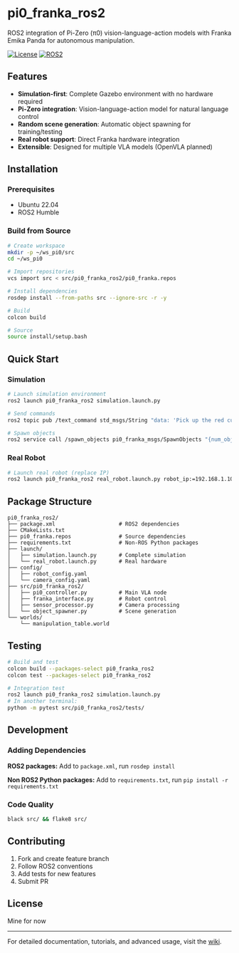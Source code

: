 # pi0_franka_ros2

ROS2 integration of Pi-Zero (π0) vision-language-action models with Franka Emika Panda for autonomous manipulation.

[![License](https://img.shields.io/badge/License-Apache%202.0-blue.svg)](https://opensource.org/licenses/Apache-2.0)
[![ROS2](https://img.shields.io/badge/ROS2-Humble-brightgreen)](https://docs.ros.org/en/humble/)

## Features

- **Simulation-first**: Complete Gazebo environment with no hardware required
- **Pi-Zero integration**: Vision-language-action model for natural language control  
- **Random scene generation**: Automatic object spawning for training/testing
- **Real robot support**: Direct Franka hardware integration
- **Extensible**: Designed for multiple VLA models (OpenVLA planned)

## Installation

### Prerequisites
- Ubuntu 22.04 
- ROS2 Humble

### Build from Source

```bash
# Create workspace
mkdir -p ~/ws_pi0/src
cd ~/ws_pi0

# Import repositories  
vcs import src < src/pi0_franka_ros2/pi0_franka.repos

# Install dependencies
rosdep install --from-paths src --ignore-src -r -y

# Build
colcon build

# Source
source install/setup.bash
```

## Quick Start

### Simulation
```bash
# Launch simulation environment
ros2 launch pi0_franka_ros2 simulation.launch.py

# Send commands
ros2 topic pub /text_command std_msgs/String "data: 'Pick up the red cube'"

# Spawn objects
ros2 service call /spawn_objects pi0_franka_msgs/SpawnObjects "{num_objects: 3}"
```

### Real Robot
```bash
# Launch real robot (replace IP)
ros2 launch pi0_franka_ros2 real_robot.launch.py robot_ip:=192.168.1.100
```

## Package Structure

```
pi0_franka_ros2/
├── package.xml                    # ROS2 dependencies
├── CMakeLists.txt
├── pi0_franka.repos               # Source dependencies
├── requirements.txt               # Non-ROS Python packages
├── launch/
│   ├── simulation.launch.py       # Complete simulation
│   └── real_robot.launch.py       # Real hardware
├── config/
│   ├── robot_config.yaml
│   └── camera_config.yaml  
├── src/pi0_franka_ros2/
│   ├── pi0_controller.py          # Main VLA node
│   ├── franka_interface.py        # Robot control
│   ├── sensor_processor.py        # Camera processing
│   └── object_spawner.py          # Scene generation
└── worlds/
    └── manipulation_table.world
```

## Testing

```bash
# Build and test
colcon build --packages-select pi0_franka_ros2
colcon test --packages-select pi0_franka_ros2

# Integration test
ros2 launch pi0_franka_ros2 simulation.launch.py
# In another terminal:
python -m pytest src/pi0_franka_ros2/tests/
```

## Development

### Adding Dependencies

**ROS2 packages:** Add to `package.xml`, run `rosdep install`

**Non ROS2 Python packages:** Add to `requirements.txt`, run `pip install -r requirements.txt`

### Code Quality
```bash
black src/ && flake8 src/
```

## Contributing

1. Fork and create feature branch
2. Follow ROS2 conventions  
3. Add tests for new features
4. Submit PR

## License

Mine for now 

---

For detailed documentation, tutorials, and advanced usage, visit the [wiki](https://github.com/your-username/pi0_franka_ros2/wiki).